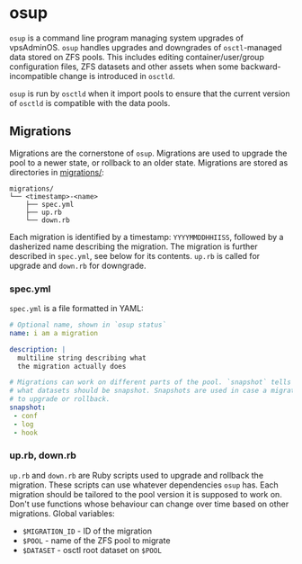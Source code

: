 osup
====

`osup` is a command line program managing system upgrades of vpsAdminOS. `osup`
handles upgrades and downgrades of `osctl`-managed data stored on ZFS pools.
This includes editing container/user/group configuration files, ZFS datasets
and other assets when some backward-incompatible change is introduced in
`osctld`.

`osup` is run by `osctld` when it import pools to ensure that the current
version of `osctld` is compatible with the data pools.

## Migrations
Migrations are the cornerstone of `osup`. Migrations are used to upgrade
the pool to a newer state, or rollback to an older state. Migrations are stored
as directories in [migrations/](migrations/):

    migrations/
    └── <timestamp>-<name>
        ├── spec.yml
        ├── up.rb
        └── down.rb

Each migration is identified by a timestamp: `YYYYMMDDHHIISS`, followed by
a dasherized name describing the migration. The migration is further described
in `spec.yml`, see below for its contents. `up.rb` is called for upgrade
and `down.rb` for downgrade.

### spec.yml
`spec.yml` is a file formatted in YAML:

```yaml
# Optional name, shown in `osup status`
name: i am a migration

description: |
  multiline string describing what
  the migration actually does

# Migrations can work on different parts of the pool. `snapshot` tells `osup`
# what datasets should be snapshot. Snapshots are used in case a migration fails
# to upgrade or rollback.
snapshot:
 - conf
 - log
 - hook
```

### up.rb, down.rb
`up.rb` and `down.rb` are Ruby scripts used to upgrade and rollback the
migration. These scripts can use whatever dependencies `osup` has. Each
migration should be tailored to the pool version it is supposed to work on.
Don't use functions whose behaviour can change over time based on other
migrations. Global variables:

 - `$MIGRATION_ID` - ID of the migration
 - `$POOL` - name of the ZFS pool to migrate
 - `$DATASET` - osctl root dataset on `$POOL`
